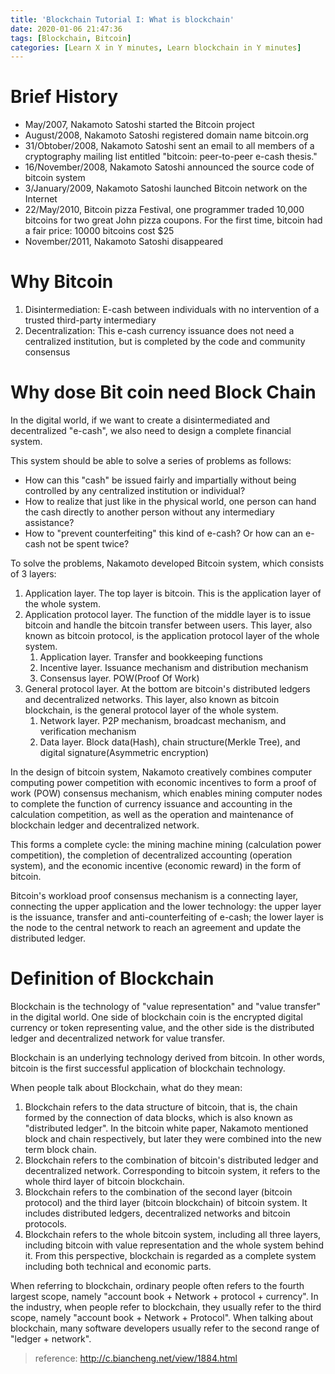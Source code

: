 ```yaml
---
title: 'Blockchain Tutorial I: What is blockchain'
date: 2020-01-06 21:47:36
tags: [Blockchain, Bitcoin]
categories: [Learn X in Y minutes, Learn blockchain in Y minutes]
---
```


# Brief History

- May/2007, Nakamoto Satoshi started the Bitcoin project
- August/2008, Nakamoto Satoshi registered domain name bitcoin.org
- 31/Obtober/2008, Nakamoto Satoshi sent an email to all members of a cryptography mailing list entitled "bitcoin: peer-to-peer e-cash thesis."
- 16/November/2008, Nakamoto Satoshi announced the source code of bitcoin system
- 3/January/2009, Nakamoto Satoshi launched Bitcoin network on the Internet
- 22/May/2010, Bitcoin pizza Festival, one programmer traded 10,000 bitcoins for two great John pizza coupons. For the first time, bitcoin had a fair price: 10000 bitcoins cost $25
- November/2011, Nakamoto Satoshi disappeared

# Why Bitcoin

1. Disintermediation: E-cash between individuals with no intervention of a trusted third-party intermediary
2. Decentralization: This e-cash currency issuance does not need a centralized institution, but is completed by the code and community consensus

# Why dose Bit coin need Block Chain

In the digital world, if we want to create a disintermediated and decentralized "e-cash", we also need to design a complete financial system. 

This system should be able to solve a series of problems as follows:

- How can this "cash" be issued fairly and impartially without being controlled by any centralized institution or individual?
- How to realize that just like in the physical world, one person can hand the cash directly to another person without any intermediary assistance?
- How to "prevent counterfeiting" this kind of e-cash? Or how can an e-cash not be spent twice?

To solve the problems, Nakamoto developed Bitcoin system, which consists of 3 layers:

1. Application layer. The top layer is bitcoin. This is the application layer of the whole system.
2. Application protocol layer. The function of the middle layer is to issue bitcoin and handle the bitcoin transfer between users. This layer, also known as bitcoin protocol, is the application protocol layer of the whole system.
   1. Application layer. Transfer and bookkeeping functions
   2. Incentive layer. Issuance mechanism and distribution mechanism
   3. Consensus layer. POW(Proof Of Work)
3. General protocol layer. At the bottom are bitcoin's distributed ledgers and decentralized networks. This layer, also known as bitcoin blockchain, is the general protocol layer of the whole system.
   1. Network layer. P2P mechanism, broadcast mechanism, and verification mechanism
   2. Data layer. Block data(Hash), chain structure(Merkle Tree), and digital signature(Asymmetric encryption)

In the design of bitcoin system, Nakamoto creatively combines computer computing power competition with economic incentives to form a proof of work (POW) consensus mechanism, which enables mining computer nodes to complete the function of currency issuance and accounting in the calculation competition, as well as the operation and maintenance of blockchain ledger and decentralized network. 

This forms a complete cycle: the mining machine mining (calculation power competition), the completion of decentralized accounting (operation system), and the economic incentive (economic reward) in the form of bitcoin.

Bitcoin's workload proof consensus mechanism is a connecting layer, connecting the upper application and the lower technology: the upper layer is the issuance, transfer and anti-counterfeiting of e-cash; the lower layer is the node to the central network to reach an agreement and update the distributed ledger.

# Definition of Blockchain

Blockchain is the technology of "value representation" and "value transfer" in the digital world. One side of blockchain coin is the encrypted digital currency or token representing value, and the other side is the distributed ledger and decentralized network for value transfer.

Blockchain is an underlying technology derived from bitcoin. In other words, bitcoin is the first successful application of blockchain technology.

When people talk about Blockchain, what do they mean:

1. Blockchain refers to the data structure of bitcoin, that is, the chain formed by the connection of data blocks, which is also known as "distributed ledger". In the bitcoin white paper, Nakamoto mentioned block and chain respectively, but later they were combined into the new term block chain.
2. Blockchain refers to the combination of bitcoin's distributed ledger and decentralized network. Corresponding to bitcoin system, it refers to the whole third layer of bitcoin blockchain.
3. Blockchain refers to the combination of the second layer (bitcoin protocol) and the third layer (bitcoin blockchain) of bitcoin system. It includes distributed ledgers, decentralized networks and bitcoin protocols.
4. Blockchain refers to the whole bitcoin system, including all three layers, including bitcoin with value representation and the whole system behind it. From this perspective, blockchain is regarded as a complete system including both technical and economic parts.

When referring to blockchain, ordinary people often refers to the fourth largest scope, namely "account book + Network + protocol + currency". In the industry, when people refer to blockchain, they usually refer to the third scope, namely "account book + Network + Protocol". When talking about blockchain, many software developers usually refer to the second range of "ledger + network".

> reference:
> http://c.biancheng.net/view/1884.html